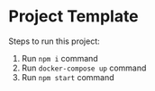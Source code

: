 # Project Template

Steps to run this project:

1. Run `npm i` command
2. Run `docker-compose up` command
3. Run `npm start` command
